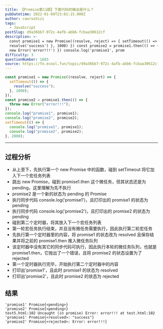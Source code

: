 ```yaml
---
title: 【Promise第11题】下面代码的输出是什么？
pubDatetime: 2022-01-09T23:01:15.000Z
author: caorushizi
tags:
  - JavaScript
postSlug: d9a36bb7-972c-4afb-abb6-fcbaa30612cf
description: >-
  const promise1 = new Promise((resolve, reject) => { setTimeout(() => {
  resolve('success') }, 1000) }) const promise2 = promise1.then(() => { throw
  new Error('error!!!') }) console.log('promise1', prom
difficulty: 3
questionNumber: 1603
source: https://fe.ecool.fun/topic/d9a36bb7-972c-4afb-abb6-fcbaa30612cf
---
```


```js
const promise1 = new Promise((resolve, reject) => {
  setTimeout(() => {
    resolve("success");
  }, 1000);
});
const promise2 = promise1.then(() => {
  throw new Error("error!!!");
});
console.log("promise1", promise1);
console.log("promise2", promise2);
setTimeout(() => {
  console.log("promise1", promise1);
  console.log("promise2", promise2);
}, 2000);
```

---

## 过程分析

- 从上至下，先执行第一个 new Promise 中的函数，碰到 setTimeout 将它加入下一个宏任务列表
- 跳出 new Promise，碰到 promise1.then 这个微任务，但其状态还是为 pending，这里理解为先不执行
- promise2 是一个新的状态为 pending 的 Promise
- 执行同步代码 console.log('promise1')，且打印出的 promise1 的状态为 pending
- 执行同步代码 console.log('promise2')，且打印出的 promise2 的状态为 pending
- 碰到第二个定时器，将其放入下一个宏任务列表
- 第一轮宏任务执行结束，并且没有微任务需要执行，因此执行第二轮宏任务
- 先执行第一个定时器里的内容，将 promise1 的状态改为 resolved 且保存结果并将之前的 promise1.then 推入微任务队列
- 该定时器中没有其它的同步代码可执行，因此执行本轮的微任务队列，也就是 promise1.then，它抛出了一个错误，且将 promise2 的状态设置为了 rejected
- 第一个定时器执行完毕，开始执行第二个定时器中的内容
- 打印出'promise1'，且此时 promise1 的状态为 resolved
- 打印出'promise2'，且此时 promise2 的状态为 rejected

## 结果

```
'promise1' Promise{<pending>}
'promise2' Promise{<pending>}
test5.html:102 Uncaught (in promise) Error: error!!! at test.html:102
'promise1' Promise{<resolved>: "success"}
'promise2' Promise{<rejected>: Error: error!!!}
```
